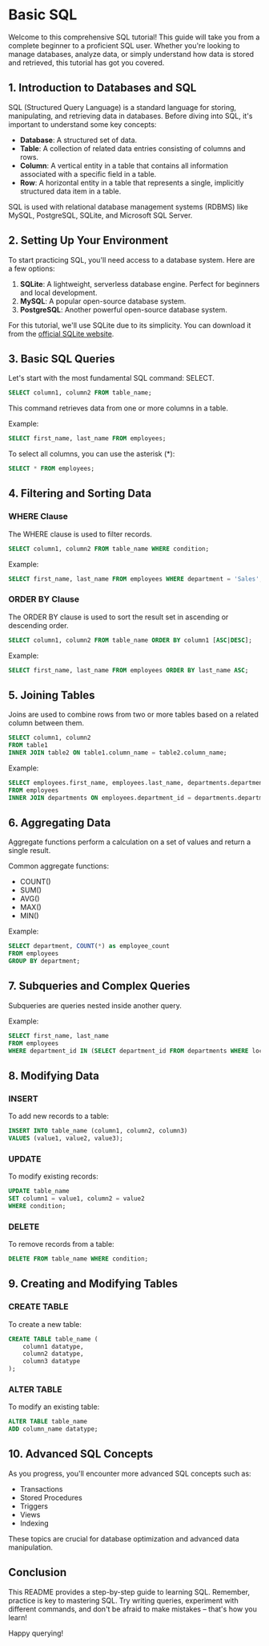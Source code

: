 # Basic SQL

Welcome to this comprehensive SQL tutorial! This guide will take you from a complete beginner to a proficient SQL user. Whether you're looking to manage databases, analyze data, or simply understand how data is stored and retrieved, this tutorial has got you covered.

## 1. Introduction to Databases and SQL

SQL (Structured Query Language) is a standard language for storing, manipulating, and retrieving data in databases. Before diving into SQL, it's important to understand some key concepts:

- **Database**: A structured set of data.
- **Table**: A collection of related data entries consisting of columns and rows.
- **Column**: A vertical entity in a table that contains all information associated with a specific field in a table.
- **Row**: A horizontal entity in a table that represents a single, implicitly structured data item in a table.

SQL is used with relational database management systems (RDBMS) like MySQL, PostgreSQL, SQLite, and Microsoft SQL Server.

## 2. Setting Up Your Environment

To start practicing SQL, you'll need access to a database system. Here are a few options:

1. **SQLite**: A lightweight, serverless database engine. Perfect for beginners and local development.
2. **MySQL**: A popular open-source database system.
3. **PostgreSQL**: Another powerful open-source database system.

For this tutorial, we'll use SQLite due to its simplicity. You can download it from the [official SQLite website](https://www.sqlite.org/download.html).

## 3. Basic SQL Queries

Let's start with the most fundamental SQL command: SELECT.

```sql
SELECT column1, column2 FROM table_name;
```

This command retrieves data from one or more columns in a table.

Example:
```sql
SELECT first_name, last_name FROM employees;
```

To select all columns, you can use the asterisk (*):

```sql
SELECT * FROM employees;
```

## 4. Filtering and Sorting Data

### WHERE Clause

The WHERE clause is used to filter records.

```sql
SELECT column1, column2 FROM table_name WHERE condition;
```

Example:
```sql
SELECT first_name, last_name FROM employees WHERE department = 'Sales';
```

### ORDER BY Clause

The ORDER BY clause is used to sort the result set in ascending or descending order.

```sql
SELECT column1, column2 FROM table_name ORDER BY column1 [ASC|DESC];
```

Example:
```sql
SELECT first_name, last_name FROM employees ORDER BY last_name ASC;
```

## 5. Joining Tables

Joins are used to combine rows from two or more tables based on a related column between them.

```sql
SELECT column1, column2
FROM table1
INNER JOIN table2 ON table1.column_name = table2.column_name;
```

Example:
```sql
SELECT employees.first_name, employees.last_name, departments.department_name
FROM employees
INNER JOIN departments ON employees.department_id = departments.department_id;
```

## 6. Aggregating Data

Aggregate functions perform a calculation on a set of values and return a single result.

Common aggregate functions:
- COUNT()
- SUM()
- AVG()
- MAX()
- MIN()

Example:
```sql
SELECT department, COUNT(*) as employee_count
FROM employees
GROUP BY department;
```

## 7. Subqueries and Complex Queries

Subqueries are queries nested inside another query.

Example:
```sql
SELECT first_name, last_name
FROM employees
WHERE department_id IN (SELECT department_id FROM departments WHERE location = 'New York');
```

## 8. Modifying Data

### INSERT

To add new records to a table:

```sql
INSERT INTO table_name (column1, column2, column3)
VALUES (value1, value2, value3);
```

### UPDATE

To modify existing records:

```sql
UPDATE table_name
SET column1 = value1, column2 = value2
WHERE condition;
```

### DELETE

To remove records from a table:

```sql
DELETE FROM table_name WHERE condition;
```

## 9. Creating and Modifying Tables

### CREATE TABLE

To create a new table:

```sql
CREATE TABLE table_name (
    column1 datatype,
    column2 datatype,
    column3 datatype
);
```

### ALTER TABLE

To modify an existing table:

```sql
ALTER TABLE table_name
ADD column_name datatype;
```

## 10. Advanced SQL Concepts

As you progress, you'll encounter more advanced SQL concepts such as:

- Transactions
- Stored Procedures
- Triggers
- Views
- Indexing

These topics are crucial for database optimization and advanced data manipulation.

## Conclusion

This README provides a step-by-step guide to learning SQL. Remember, practice is key to mastering SQL. Try writing queries, experiment with different commands, and don't be afraid to make mistakes – that's how you learn!

Happy querying!
